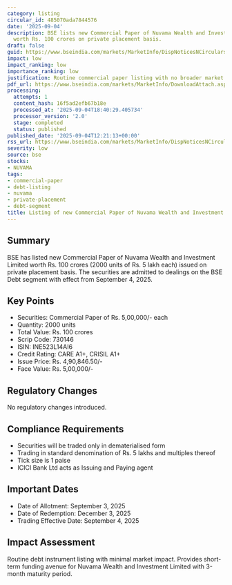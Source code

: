```yaml
---
category: listing
circular_id: 485070ada7844576
date: '2025-09-04'
description: BSE lists new Commercial Paper of Nuvama Wealth and Investment Limited
  worth Rs. 100 crores on private placement basis.
draft: false
guid: https://www.bseindia.com/markets/MarketInfo/DispNoticesNCirculars.aspx?Noticeid={372BF9C1-E4A7-4216-965E-BA9891B02CED}&noticeno=20250904-32&dt=09/04/2025&icount=32&totcount=68&flag=0
impact: low
impact_ranking: low
importance_ranking: low
justification: Routine commercial paper listing with no broader market impact
pdf_url: https://www.bseindia.com/markets/MarketInfo/DownloadAttach.aspx?id=20250904-32&attachedId=
processing:
  attempts: 1
  content_hash: 16f5ad2efb67b18e
  processed_at: '2025-09-04T18:40:29.405734'
  processor_version: '2.0'
  stage: completed
  status: published
published_date: '2025-09-04T12:21:13+00:00'
rss_url: https://www.bseindia.com/markets/MarketInfo/DispNoticesNCirculars.aspx?Noticeid={372BF9C1-E4A7-4216-965E-BA9891B02CED}&noticeno=20250904-32&dt=09/04/2025&icount=32&totcount=68&flag=0
severity: low
source: bse
stocks:
- NUVAMA
tags:
- commercial-paper
- debt-listing
- nuvama
- private-placement
- debt-segment
title: Listing of new Commercial Paper of Nuvama Wealth and Investment Limited
---
```


## Summary

BSE has listed new Commercial Paper of Nuvama Wealth and Investment Limited worth Rs. 100 crores (2000 units of Rs. 5 lakh each) issued on private placement basis. The securities are admitted to dealings on the BSE Debt segment with effect from September 4, 2025.

## Key Points

- Securities: Commercial Paper of Rs. 5,00,000/- each
- Quantity: 2000 units
- Total Value: Rs. 100 crores
- Scrip Code: 730146
- ISIN: INE523L14AI6
- Credit Rating: CARE A1+, CRISIL A1+
- Issue Price: Rs. 4,90,846.50/-
- Face Value: Rs. 5,00,000/-

## Regulatory Changes

No regulatory changes introduced.

## Compliance Requirements

- Securities will be traded only in dematerialised form
- Trading in standard denomination of Rs. 5 lakhs and multiples thereof
- Tick size is 1 paise
- ICICI Bank Ltd acts as Issuing and Paying agent

## Important Dates

- Date of Allotment: September 3, 2025
- Date of Redemption: December 3, 2025
- Trading Effective Date: September 4, 2025

## Impact Assessment

Routine debt instrument listing with minimal market impact. Provides short-term funding avenue for Nuvama Wealth and Investment Limited with 3-month maturity period.